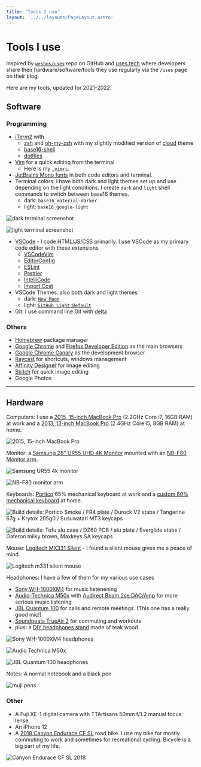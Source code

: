 ```yaml
---
title: 'Tools I use'
layout: '../../layouts/PageLayout.astro'
---
```


# Tools I use

Inspired by [`wesbos/uses`](https://github.com/wesbos/awesome-uses) repo on GitHub
and [uses.tech](https://uses.tech)
where developers share their
hardware/software/tools they use regularly via the `/uses` page on their blog.

Here are my tools, updated for 2021-2022.

## Software

### Programming

- [iTerm2](https://www.iterm2.com/version3.html) with
  - [zsh](https://www.zsh.org/) and [oh-my-zsh](https://ohmyz.sh/) with my slightly modified version of [cloud](https://github.com/armno/dotfiles/blob/master/cloud-armno.zsh-theme) theme
  - [base16-shell](https://github.com/chriskempson/base16-shell)
  - [dotfiles ](https://github.com/armno/dotfiles)
- [Vim](https://www.vim.org/) for a quick editing from the terminal
  - Here is my [`.vimrc`](https://github.com/armno/dotfiles/blob/master/.vimrc).
- [JetBrains Mono fonts](https://www.jetbrains.com/lp/mono/) in both code editors and terminal.
- Terminal colors: I have both dark and light themes set up and use depending on the light conditions. I create `dark` and `light` shell commands to switch between base16 themes.
  - dark: `base16_material-darker`
  - light: `base16_google-light`

![dark terminal screenshot](/images/uses/dark.png)

![light terminal screenshot](/images/uses/light.png)

- [VSCode](https://code.visualstudio.com/) - I code HTML/JS/CSS primarily. I use VSCode as my primary code editor with these extensions
  - [VSCodeVim](https://github.com/VSCodeVim/Vim)
  - [EditorConfig](https://github.com/editorconfig/editorconfig-vscode)
  - [ESLint](https://github.com/Microsoft/vscode-eslint)
  - [Prettier](https://github.com/prettier/prettier-vscode)
  - [IntelliCode](https://github.com/MicrosoftDocs/intellicode)
  - [Import Cost](https://marketplace.visualstudio.com/items?itemName=wix.vscode-import-cost)
- VSCode Themes: also both dark and light themes
  - dark: [`New Moon`](https://taniarascia.github.io/new-moon/)
  - light: [`GitHub Light Default`](https://marketplace.visualstudio.com/items?itemName=GitHub.github-vscode-theme)
- Git: I use command line Git with [delta](https://github.com/dandavison/delta)

### Others

- [Homebrew](https://brew.sh/) package manager
- [Google Chrome](https://www.google.com/chrome/) and [Firefox Developer Edition](https://www.mozilla.org/en-US/firefox/developer/) as the main browsers
- [Google Chrome Canary](https://www.google.com/chrome/canary) as the development browser
- [Raycast](https://www.raycast.com/) for shortcuts, windows management
- [Affinity Designer](https://affinity.serif.com/en-us/) for image editing
- [Skitch](https://evernote.com/products/skitch) for quick image editing
- Google Photos

---

## Hardware

Computers: I use a [2015, 15-inch MacBook Pro](https://support.apple.com/kb/SP719?locale=en_US) (2.2GHz Core i7, 16GB RAM) at work
and a [2013, 13-inch MacBook Pro](https://support.apple.com/kb/sp691?locale=th_TH) (2.4GHz Core i5, 8GB RAM) at home.

![2015, 15-inch MacBook Pro](/images/uses/laptop.jpg)

Monitor: a [Samsung 28" UR55 UHD 4K Monitor](https://www.samsung.com/th/business/monitors/ur55/lu28r550uqexxt/) mounted with an [NB-F80 Monitor arm](https://www.google.com/search?q=nb-f80+monitor+arm).

![Samsung UR55 4k monitor](/images/uses/desk-monitor.jpg)

![NB-F80 monitor arm](/images/uses/nb80-monitor-arm.jpg)

Keyboards: [Portico](https://thekey.company/products/portico-keyboard) 65% mechanical keyboard at work and a [custom 60% mechanical keyboard](https://armno.in.th/2019/05/01/custom-mechanical-keyboard-build-2/) at home.

![Build details: Portico Smoke / FR4 plate / Durock V2 stabs / Tangerine 67g + Krytox 205g0 / Susuwatari MT3 keycaps](/images/uses/portico-keyboard.jpg)

![Build details: Tofu alu case / DZ60 PCB / alu plate / Everglide stabs / Gateron milky brown, Maxkeys SA keycaps](/images/uses/keyboard-tofu-sa-bluegray.jpg)

Mouse: [Logitech MX331 Silent](https://www.logitech.com/th-th/products/mice/m331-silent-plus-mouse.910-004914.html) - I found a silent mouse gives me a peace of mind.

![Logitech m331 silent mouse](/images/uses/mouse-m331.jpg)

Headphones: I have a few of them for my various use cases

- [Sony WH-1000XM4](https://www.sony.co.th/en/electronics/headband-headphones/wh-1000xm4) for music listenening
- [Audio-Technica M50x](https://armno.in.th/2015/08/04/audio-technica-ath-m50x/) with [Audirect Beam 2se DAC/Amp](https://www.google.com/search?q=Audirect+Beam+2se+DAC) for more serious music listening
- [JBL Quantum 100](https://th.jbl.com/gaming/QUANTUM100.html) for calls and remote meetings. (This one has a really good mic!)
- [Soundpeats TrueAir 2](https://www.google.com/search?q=Soundpeats+TrueAir+2) for commuting and workouts
- plus: a [DIY headphones stand](https://armno.wordpress.com/2013/05/09/746-headphone-stand/) made of teak wood.

![Sony WH-1000XM4 headphones](/images/uses/sony-xm4.jpg)

![Audio Technica M50x](/images/uses/headphones.jpg)

![JBL Quantum 100 headphones](/images/uses/jbl-quantum-100.jpg)

Notes: A normal notebook and a black pen

![muji pens](/images/uses/pens.jpg)

### Other

- A Fuji XE-1 digital camera with TTArtisans 50mm f/1.2 manual focus lense
- An iPhone 12
- A [2018 Canyon Endurace CF SL](https://armno.in.th/2019/01/28/ordering-a-canyon-bike-review/) road bike.
I use my bike for mostly commuting to work and sometimes for recreational cycling. Bicycle is a big part of my life.

![Canyon Endurace CF SL 2018](/images/uses/bike.jpg)
